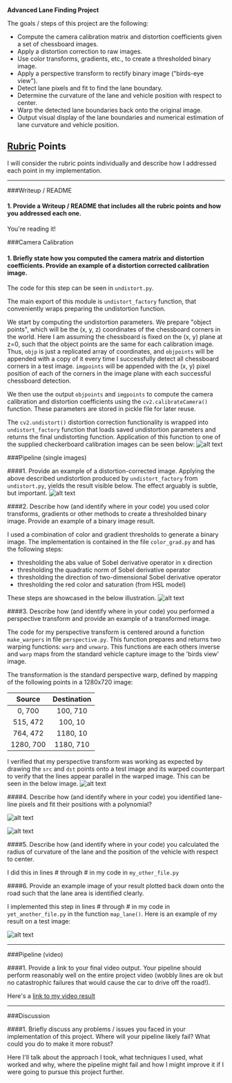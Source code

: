 **Advanced Lane Finding Project**

The goals / steps of this project are the following:

* Compute the camera calibration matrix and distortion coefficients given a set
  of chessboard images.
* Apply a distortion correction to raw images.
* Use color transforms, gradients, etc., to create a thresholded binary image.
* Apply a perspective transform to rectify binary image ("birds-eye view").
* Detect lane pixels and fit to find the lane boundary.
* Determine the curvature of the lane and vehicle position with respect to center.
* Warp the detected lane boundaries back onto the original image.
* Output visual display of the lane boundaries and numerical estimation of lane curvature and vehicle position.

[//]: # (Image References)

[image_undist]: ./img/writeup/calibration_checkerboard.jpg "Undistorted checkerboard"
[image_car_undist]: ./img/writeup/calibration_car.jpg "Undistorted car capture image"
[image_thresh]: ./img/writeup/thresholding.jpg "Thresholding pipeline"
[image_perspective]: ./img/writeup/warping.jpg "Perspective warping"
[image_hist]: ./img/writeup/hist.jpg "Histogram of lower part of binary mask"
[image_lane_finding]: ./img/writeup/lane_finding.jpg "Visualization of the lane line finding algorthitm"

[image6]: ./examples/example_output.jpg "Output"
[video1]: ./project_video.mp4 "Video"

## [Rubric](https://review.udacity.com/#!/rubrics/571/view) Points
I will consider the rubric points individually and describe how I addressed each point in my implementation.  

---
###Writeup / README

#### 1. Provide a Writeup / README that includes all the rubric points and how you addressed each one.
You're reading it!

###Camera Calibration

#### 1. Briefly state how you computed the camera matrix and distortion coefficients. Provide an example of a distortion corrected calibration image.

The code for this step can be seen in `undistort.py`.

The main export of this module is `undistort_factory` function,
that conveniently wraps preparing the undistortion function.

We start by computing the undistortion parameters.
We prepare "object points", which will be the (x, y, z) coordinates
of the chessboard corners in the world. Here I am assuming the chessboard is
fixed on the (x, y) plane at z=0, such that the object points are the same for
each calibration image.  Thus, `objp` is just a replicated array of
coordinates, and `objpoints` will be appended with a copy of it every time I
successfully detect all chessboard corners in a test image.  `imgpoints` will
be appended with the (x, y) pixel position of each of the corners in the image
plane with each successful chessboard detection.  

We then use the output `objpoints` and `imgpoints` to compute the camera
calibration and distortion coefficients using the `cv2.calibrateCamera()`
function. These parameters are stored in pickle file for later reuse.

The `cv2.undistort()` distortion correction functionality is wrapped into
`undistort_factory` function that loads saved undistortion parameters and
returns the final undistorting function.  Application of this function to one
of the supplied checkerboard calibration images can be seen below:
![alt text][image_undist]

###Pipeline (single images)

####1. Provide an example of a distortion-corrected image.
Applying the above described undistortion produced by `undistort_factory` from 
`undistort.py`, yields the result visible below. The effect arguably is subtle, but important.
![alt text][image_car_undist]

####2. Describe how (and identify where in your code) you used color transforms, gradients or other methods to create a thresholded binary image.  Provide an example of a binary image result.


I used a combination of color and gradient thresholds to generate a binary
image. The implementation is contained in the file `color_grad.py` and has the
following steps:
  - thresholding the abs value of Sobel derivative operator in x direction
  - thresholding the quadratic norm of Sobel derivative operator
  - thresholding the direction of two-dimensional Sobel derivative operator
  - thresholding the red color and saturation (from HSL model)

These steps are showcased in the below illustration.
![alt text][image_thresh]

####3. Describe how (and identify where in your code) you performed a perspective transform and provide an example of a transformed image.

The code for my perspective transform is centered around a function
`make_warpers` in file `perspective.py`. This function prepares and returns two
warping functions: `warp` and `unwarp`. This functions are each others inverse
and `warp` maps from the standard vehicle capture image to the 'birds view'
image.

The transformation is the standard perspective warp, defined by mapping of the
following points in a 1280x720 image:

| Source        | Destination   | 
|:-------------:|:-------------:| 
| 0, 700        | 100, 710      | 
| 515, 472      | 100, 10       |
| 764, 472      | 1180, 10      |
| 1280, 700     | 1180, 710     |

I verified that my perspective transform was working as expected by drawing the
`src` and `dst` points onto a test image and its warped counterpart to verify
that the lines appear parallel in the warped image. This can be seen in the
below image.
![alt text][image_perspective]

####4. Describe how (and identify where in your code) you identified lane-line pixels and fit their positions with a polynomial?

![alt text][image_hist]

![alt text][image_lane_finding]


####5. Describe how (and identify where in your code) you calculated the radius of curvature of the lane and the position of the vehicle with respect to center.

I did this in lines # through # in my code in `my_other_file.py`

####6. Provide an example image of your result plotted back down onto the road such that the lane area is identified clearly.

I implemented this step in lines # through # in my code in `yet_another_file.py` in the function `map_lane()`.  Here is an example of my result on a test image:

![alt text][image6]

---

###Pipeline (video)

####1. Provide a link to your final video output.  Your pipeline should perform reasonably well on the entire project video (wobbly lines are ok but no catastrophic failures that would cause the car to drive off the road!).

Here's a [link to my video result](./project_video.mp4)

---

###Discussion

####1. Briefly discuss any problems / issues you faced in your implementation of this project.  Where will your pipeline likely fail?  What could you do to make it more robust?

Here I'll talk about the approach I took, what techniques I used, what worked and why, where the pipeline might fail and how I might improve it if I were going to pursue this project further.  

